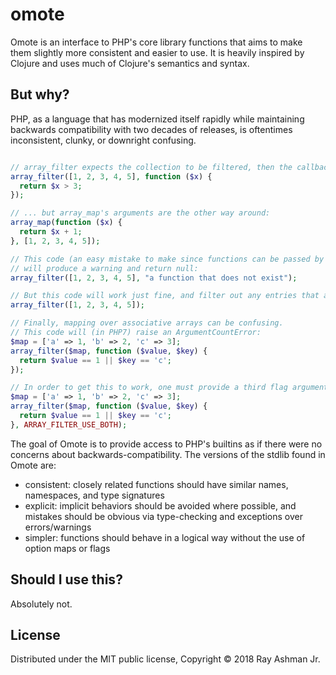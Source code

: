 omote
=====
Omote is an interface to PHP's core library functions that aims to make them slightly more consistent and easier to use.  It is heavily inspired by Clojure and uses much of Clojure's semantics and syntax.

But why?
--------
PHP, as a language that has modernized itself rapidly while maintaining backwards compatibility with two decades of releases, is oftentimes inconsistent, clunky, or downright confusing.

```php

// array_filter expects the collection to be filtered, then the callback...
array_filter([1, 2, 3, 4, 5], function ($x) {
  return $x > 3;
});

// ... but array_map's arguments are the other way around:
array_map(function ($x) {
  return $x + 1;
}, [1, 2, 3, 4, 5]);

// This code (an easy mistake to make since functions can be passed by name)
// will produce a warning and return null:
array_filter([1, 2, 3, 4, 5], "a function that does not exist");

// But this code will work just fine, and filter out any entries that are loosely-equal to FALSE:
array_filter([1, 2, 3, 4, 5]);

// Finally, mapping over associative arrays can be confusing.
// This code will (in PHP7) raise an ArgumentCountError:
$map = ['a' => 1, 'b' => 2, 'c' => 3];
array_filter($map, function ($value, $key) {
  return $value == 1 || $key == 'c';
});

// In order to get this to work, one must provide a third flag argument.
$map = ['a' => 1, 'b' => 2, 'c' => 3];
array_filter($map, function ($value, $key) {
  return $value == 1 || $key == 'c';
}, ARRAY_FILTER_USE_BOTH);
```

The goal of Omote is to provide access to PHP's builtins as if there were no concerns about backwards-compatibility.  The versions of the stdlib found in Omote are:
- consistent: closely related functions should have similar names, namespaces, and type signatures
- explicit: implicit behaviors should be avoided where possible, and mistakes should be obvious via type-checking and exceptions over errors/warnings
- simpler: functions should behave in a logical way without the use of option maps or flags

Should I use this?
------------------
Absolutely not.

License
-------
Distributed under the MIT public license, Copyright © 2018 Ray Ashman Jr.
